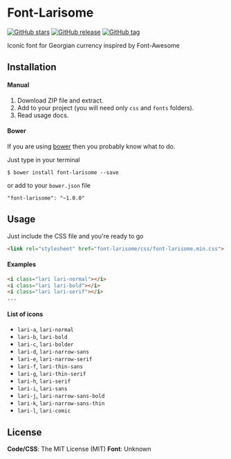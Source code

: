 # Font-Larisome
[![GitHub stars](https://img.shields.io/github/stars/Stichoza/font-larisome.svg)](https://github.com/Stichoza/font-larisome) [![GitHub release](https://img.shields.io/github/release/Stichoza/font-larisome.svg)](https://github.com/Stichoza/font-larisome) [![GitHub tag](https://img.shields.io/github/tag/Stichoza/font-larisome.svg)](https://github.com/Stichoza/font-larisome)

Iconic font for Georgian currency inspired by Font-Awesome

## Installation

#### Manual

1. Download ZIP file and extract.
2. Add to your project (you will need only `css` and `fonts` folders).
3. Read usage docs.

#### Bower

If you are using [bower](http://bower.io) then you probably know what to do.

Just type in your terminal

```
$ bower install font-larisome --save 
```

or add to your `bower.json` file

```
"font-larisome": "~1.0.0"
```

## Usage

Just include the CSS file and you're ready to go

```html
<link rel="stylesheet" href="font-larisome/css/font-larisome.min.css">
```

#### Examples

```html
<i class="lari lari-normal"></i>
<i class="lari lari-bold"></i>
<i class="lari lari-serif"></i>
...
```

#### List of icons

 - `lari-a`, `lari-normal`
 - `lari-b`, `lari-bold`
 - `lari-c`, `lari-bolder`
 - `lari-d`, `lari-narrow-sans`
 - `lari-e`, `lari-narrow-serif`
 - `lari-f`, `lari-thin-sans`
 - `lari-g`, `lari-thin-serif`
 - `lari-h`, `lari-serif`
 - `lari-i`, `lari-sans`
 - `lari-j`, `lari-narrow-sans-bold`
 - `lari-k`, `lari-narrow-sans-thin`
 - `lari-l`, `lari-comic`

## License

**Code/CSS**: The MIT License (MIT)
**Font**: Unknown